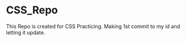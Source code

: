 # CSS_Repo

This Repo is created for CSS Practicing.
Making 1st commit to my id and letting it update.
